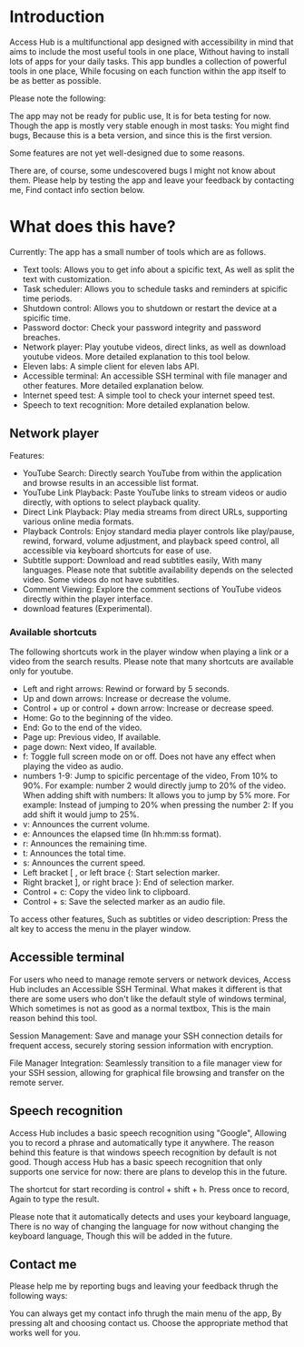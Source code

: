 # Introduction

Access Hub is a multifunctional app designed with accessibility in mind that aims to include the most useful tools in one place, Without having to install lots of apps for your daily tasks. This app bundles a collection of powerful tools in one place, While focusing on each function within the app itself to be as better as possible.

Please note the following:

The app may not be ready for public use, It is for beta testing for now. Though the app is mostly very stable enough in most tasks: You might find bugs, Because this is a beta version, and since this is the first version.

Some features are not yet well-designed due to some reasons.

There are, of course, some undescovered bugs I might not know about them. Please help by testing the app and leave your feedback by contacting me, Find contact info section below.

# What does this have?

Currently: The app has a small number of tools which are as follows.

- Text tools: Allows you to get info about a spicific text, As well as split the text with customization.
- Task scheduler: Allows you to schedule tasks and reminders at spicific time periods.
- Shutdown control: Allows you to shutdown or restart the device at a spicific time.
- Password doctor: Check your password integrity and password breaches.
- Network player: Play youtube videos, direct links, as well as download youtube videos. More detailed explanation to this tool below.
- Eleven labs: A simple client for eleven labs API.
- Accessible terminal: An accessible SSH terminal with file manager and other features. More detailed explanation below.
- Internet speed test: A simple tool to check your internet speed test.
- Speech to text recognition: More detailed explanation below.

## Network player

Features:

- YouTube Search: Directly search YouTube from within the application and browse results in an accessible list format.
- YouTube Link Playback: Paste YouTube links to stream videos or audio directly, with options to select playback quality.
- Direct Link Playback: Play media streams from direct URLs, supporting various online media formats.
- Playback Controls: Enjoy standard media player controls like play/pause, rewind, forward, volume adjustment, and playback speed control, all accessible via keyboard shortcuts for ease of use.
- Subtitle support: Download and read subtitles easily, With many languages. Please note that subtitle availability depends on the selected video. Some videos do not have subtitles.
- Comment Viewing: Explore the comment sections of YouTube videos directly within the player interface.
- download features (Experimental).

### Available shortcuts

The following shortcuts work in the player window when playing a link or a video from the search results. Please note that many shortcuts are available only for youtube.

- Left and right arrows: Rewind or forward by 5 seconds.
- Up and down arrows: Increase or decrease the volume.
- Control + up or control + down arrow: Increase or decrease speed.
- Home: Go to the beginning of the video.
- End: Go to the end of the video.
- Page up: Previous video, If available.
- page down: Next video, If available.
- f: Toggle full screen mode on or off. Does not have any effect when playing the video as audio.
- numbers 1-9: Jump to spicific percentage of the video, From 10% to 90%. For example: number 2 would directly jump to 20% of the video. When adding shift with numbers: It allows you to jump by 5% more. For example: Instead of jumping to 20% when pressing the number 2: If you add shift it would jump to 25%.
- v: Announces the current volume.
- e: Announces the elapsed time (In hh:mm:ss format).
- r: Announces the remaining time.
- t: Announces the total time.
- s: Announces the current speed.
- Left bracket [ , or left brace {: Start selection marker.
- Right bracket ], or right brace }: End of selection marker.
- Control + c: Copy the video link to clipboard.
- Control + s: Save the selected marker as an audio file.

To access other features, Such as subtitles or video description: Press the alt key to access the menu in the player window.

## Accessible terminal

For users who need to manage remote servers or network devices, Access Hub includes an Accessible SSH Terminal. What makes it different is that there are some users who don't like the default style of windows terminal, Which sometimes is not as good as a normal textbox, This is the main reason behind this tool.

Session Management: Save and manage your SSH connection details for frequent access, securely storing session information with encryption.

File Manager Integration: Seamlessly transition to a file manager view for your SSH session, allowing for graphical file browsing and transfer on the remote server.

## Speech recognition

Access Hub includes a basic speech recognition using "Google", Allowing you to record a phrase and automatically type it anywhere. The reason behind this feature is that windows speech recognition by default is not good. Though access Hub has a basic speech recognition that only supports one service for now: there are plans to develop this in the future.

The shortcut for start recording is control + shift + h. Press once to record, Again to type the result.

Please note that it automatically detects and uses your keyboard language, There is no way of changing the language for now without changing the keyboard language, Though this will be added in the future.

## Contact me

Please help me by reporting bugs and leaving your feedback thrugh the following ways:

You can always get my contact info thrugh the main menu of the app, By pressing alt and choosing contact us. Choose the appropriate method that works well for you.